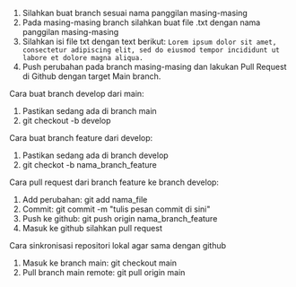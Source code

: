 1. Silahkan buat branch sesuai nama panggilan masing-masing
2. Pada masing-masing branch silahkan buat file .txt dengan nama panggilan masing-masing
3. Silahkan isi file txt dengan text berikut: ``Lorem ipsum dolor sit amet, consectetur adipiscing elit, sed do eiusmod tempor incididunt ut labore et dolore magna aliqua.``
4. Push perubahan pada branch masing-masing dan lakukan Pull Request di Github dengan target Main branch.

Cara buat branch develop dari main:
1. Pastikan sedang ada di branch main
2. git checkout -b develop

Cara buat branch feature dari develop:
1. Pastikan sedang ada di branch develop
2. git checkot -b nama_branch_feature

Cara pull request dari branch feature ke branch develop:
1. Add perubahan: git add nama_file
2. Commit: git commit -m "tulis pesan commit di sini"
3. Push ke github: git push origin nama_branch_feature
4. Masuk ke github silahkan pull request

Cara sinkronisasi repositori lokal agar sama dengan github
1. Masuk ke branch main: git checkout main
2. Pull branch main remote: git pull origin main